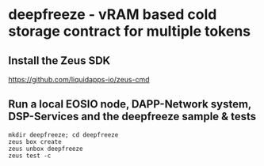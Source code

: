 # deepfreeze - vRAM based cold storage contract for multiple tokens

## Install the Zeus SDK

https://github.com/liquidapps-io/zeus-cmd

## Run a local EOSIO node, DAPP-Network system, DSP-Services and the deepfreeze sample & tests
```
mkdir deepfreeze; cd deepfreeze
zeus box create
zeus unbox deepfreeze
zeus test -c
```
